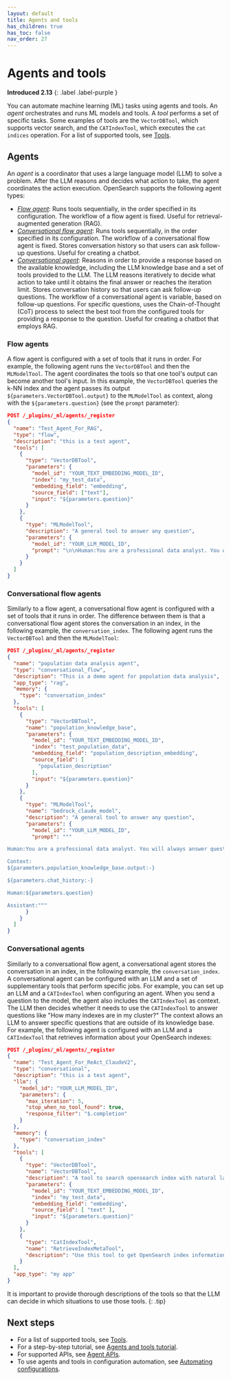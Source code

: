 ```yaml
---
layout: default
title: Agents and tools
has_children: true
has_toc: false
nav_order: 27
---
```


# Agents and tools
**Introduced 2.13**
{: .label .label-purple }

You can automate machine learning (ML) tasks using agents and tools. An _agent_ orchestrates and runs ML models and tools. A _tool_ performs a set of specific tasks. Some examples of tools are the `VectorDBTool`, which supports vector search, and the `CATIndexTool`, which executes the `cat indices` operation. For a list of supported tools, see [Tools]({{site.url}}{{site.baseurl}}/ml-commons-plugin/agents-tools/tools/index/).

## Agents

An _agent_ is a coordinator that uses a large language model (LLM) to solve a problem. After the LLM reasons and decides what action to take, the agent coordinates the action execution. OpenSearch supports the following agent types:

- [_Flow agent_](#flow-agents): Runs tools sequentially, in the order specified in its configuration. The workflow of a flow agent is fixed. Useful for retrieval-augmented generation (RAG).
- [_Conversational flow agent_](#conversational-flow-agents): Runs tools sequentially, in the order specified in its configuration. The workflow of a conversational flow agent is fixed. Stores conversation history so that users can ask follow-up questions. Useful for creating a chatbot.
- [_Conversational agent_](#conversational-agents): Reasons in order to provide a response based on the available knowledge, including the LLM knowledge base and a set of tools provided to the LLM. The LLM reasons iteratively to decide what action to take until it obtains the final answer or reaches the iteration limit. Stores conversation history so that users can ask follow-up questions. The workflow of a conversational agent is variable, based on follow-up questions. For specific questions, uses the Chain-of-Thought (CoT) process to select the best tool from the configured tools for providing a response to the question. Useful for creating a chatbot that employs RAG.

### Flow agents

A flow agent is configured with a set of tools that it runs in order. For example, the following agent runs the `VectorDBTool` and then the `MLModelTool`. The agent coordinates the tools so that one tool's output can become another tool's input. In this example, the `VectorDBTool` queries the k-NN index and the agent passes its output `${parameters.VectorDBTool.output}` to the `MLModelTool` as context, along with the `${parameters.question}` (see the `prompt` parameter):

```json
POST /_plugins/_ml/agents/_register
{
  "name": "Test_Agent_For_RAG",
  "type": "flow",
  "description": "this is a test agent",
  "tools": [
    {
      "type": "VectorDBTool",
      "parameters": {
        "model_id": "YOUR_TEXT_EMBEDDING_MODEL_ID",
        "index": "my_test_data",
        "embedding_field": "embedding",
        "source_field": ["text"],
        "input": "${parameters.question}"
      }
    },
    {
      "type": "MLModelTool",
      "description": "A general tool to answer any question",
      "parameters": {
        "model_id": "YOUR_LLM_MODEL_ID",
        "prompt": "\n\nHuman:You are a professional data analyst. You will always answer a question based on the given context first. If the answer is not directly shown in the context, you will analyze the data and find the answer. If you don't know the answer, just say you don't know. \n\n Context:\n${parameters.VectorDBTool.output}\n\nHuman:${parameters.question}\n\nAssistant:"
      }
    }
  ]
}
```

### Conversational flow agents

Similarly to a flow agent, a conversational flow agent is configured with a set of tools that it runs in order. The difference between them is that a conversational flow agent stores the conversation in an index, in the following example, the `conversation_index`. The following agent runs the `VectorDBTool` and then the `MLModelTool`:

```json
POST /_plugins/_ml/agents/_register
{
  "name": "population data analysis agent",
  "type": "conversational_flow",
  "description": "This is a demo agent for population data analysis",
  "app_type": "rag",
  "memory": {
    "type": "conversation_index"
  },
  "tools": [
    {
      "type": "VectorDBTool",
      "name": "population_knowledge_base",
      "parameters": {
        "model_id": "YOUR_TEXT_EMBEDDING_MODEL_ID",
        "index": "test_population_data",
        "embedding_field": "population_description_embedding",
        "source_field": [
          "population_description"
        ],
        "input": "${parameters.question}"
      }
    },
    {
      "type": "MLModelTool",
      "name": "bedrock_claude_model",
      "description": "A general tool to answer any question",
      "parameters": {
        "model_id": "YOUR_LLM_MODEL_ID",
        "prompt": """

Human:You are a professional data analyst. You will always answer question based on the given context first. If the answer is not directly shown in the context, you will analyze the data and find the answer. If you don't know the answer, just say don't know. 

Context:
${parameters.population_knowledge_base.output:-}

${parameters.chat_history:-}

Human:${parameters.question}

Assistant:"""
      }
    }
  ]
}
```

### Conversational agents

Similarly to a conversational flow agent, a conversational agent stores the conversation in an index, in the following example, the `conversation_index`. A conversational agent can be configured with an LLM and a set of supplementary tools that perform specific jobs. For example, you can set up an LLM and a `CATIndexTool` when configuring an agent. When you send a question to the model, the agent also includes the `CATIndexTool` as context. The LLM then decides whether it needs to use the `CATIndexTool` to answer questions like "How many indexes are in my cluster?" The context allows an LLM to answer specific questions that are outside of its knowledge base. For example, the following agent is configured with an LLM and a `CATIndexTool` that retrieves information about your OpenSearch indexes:

```json
POST /_plugins/_ml/agents/_register
{
  "name": "Test_Agent_For_ReAct_ClaudeV2",
  "type": "conversational",
  "description": "this is a test agent",
  "llm": {
    "model_id": "YOUR_LLM_MODEL_ID",
    "parameters": {
      "max_iteration": 5,
      "stop_when_no_tool_found": true,
      "response_filter": "$.completion"
    }
  },
  "memory": {
    "type": "conversation_index"
  },
  "tools": [
    {
      "type": "VectorDBTool",
      "name": "VectorDBTool",
      "description": "A tool to search opensearch index with natural language question. If you don't know answer for some question, you should always try to search data with this tool. Action Input: <natrual language question>",
      "parameters": {
        "model_id": "YOUR_TEXT_EMBEDDING_MODEL_ID",
        "index": "my_test_data",
        "embedding_field": "embedding",
        "source_field": [ "text" ],
        "input": "${parameters.question}"
      }
    },
    {
      "type": "CatIndexTool",
      "name": "RetrieveIndexMetaTool",
      "description": "Use this tool to get OpenSearch index information: (health, status, index, uuid, primary count, replica count, docs.count, docs.deleted, store.size, primary.store.size)."
    }
  ],
  "app_type": "my app"
}
```

It is important to provide thorough descriptions of the tools so that the LLM can decide in which situations to use those tools.
{: .tip}

## Next steps

- For a list of supported tools, see [Tools]({{site.url}}{{site.baseurl}}/ml-commons-plugin/agents-tools/tools/index/).
- For a step-by-step tutorial, see [Agents and tools tutorial]({{site.url}}{{site.baseurl}}/ml-commons-plugin/agents-tools/agents-tools-tutorial/).
- For supported APIs, see [Agent APIs]({{site.url}}{{site.baseurl}}/ml-commons-plugin/api/agent-apis/).
- To use agents and tools in configuration automation, see [Automating configurations]({{site.url}}{{site.baseurl}}/automating-configurations/index/).
